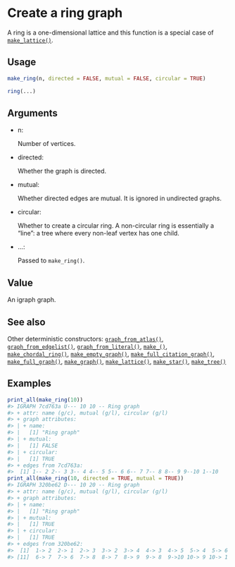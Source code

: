 # Create a ring graph

A ring is a one-dimensional lattice and this function is a special case
of [`make_lattice()`](https://r.igraph.org/reference/make_lattice.md).

## Usage

``` r
make_ring(n, directed = FALSE, mutual = FALSE, circular = TRUE)

ring(...)
```

## Arguments

- n:

  Number of vertices.

- directed:

  Whether the graph is directed.

- mutual:

  Whether directed edges are mutual. It is ignored in undirected graphs.

- circular:

  Whether to create a circular ring. A non-circular ring is essentially
  a “line”: a tree where every non-leaf vertex has one child.

- ...:

  Passed to `make_ring()`.

## Value

An igraph graph.

## See also

Other deterministic constructors:
[`graph_from_atlas()`](https://r.igraph.org/reference/graph_from_atlas.md),
[`graph_from_edgelist()`](https://r.igraph.org/reference/graph_from_edgelist.md),
[`graph_from_literal()`](https://r.igraph.org/reference/graph_from_literal.md),
[`make_()`](https://r.igraph.org/reference/make_.md),
[`make_chordal_ring()`](https://r.igraph.org/reference/make_chordal_ring.md),
[`make_empty_graph()`](https://r.igraph.org/reference/make_empty_graph.md),
[`make_full_citation_graph()`](https://r.igraph.org/reference/make_full_citation_graph.md),
[`make_full_graph()`](https://r.igraph.org/reference/make_full_graph.md),
[`make_graph()`](https://r.igraph.org/reference/make_graph.md),
[`make_lattice()`](https://r.igraph.org/reference/make_lattice.md),
[`make_star()`](https://r.igraph.org/reference/make_star.md),
[`make_tree()`](https://r.igraph.org/reference/make_tree.md)

## Examples

``` r
print_all(make_ring(10))
#> IGRAPH 7cd763a U--- 10 10 -- Ring graph
#> + attr: name (g/c), mutual (g/l), circular (g/l)
#> + graph attributes:
#> | + name:
#> |   [1] "Ring graph"
#> | + mutual:
#> |   [1] FALSE
#> | + circular:
#> |   [1] TRUE
#> + edges from 7cd763a:
#>  [1] 1-- 2 2-- 3 3-- 4 4-- 5 5-- 6 6-- 7 7-- 8 8-- 9 9--10 1--10
print_all(make_ring(10, directed = TRUE, mutual = TRUE))
#> IGRAPH 320be62 D--- 10 20 -- Ring graph
#> + attr: name (g/c), mutual (g/l), circular (g/l)
#> + graph attributes:
#> | + name:
#> |   [1] "Ring graph"
#> | + mutual:
#> |   [1] TRUE
#> | + circular:
#> |   [1] TRUE
#> + edges from 320be62:
#>  [1]  1-> 2  2-> 1  2-> 3  3-> 2  3-> 4  4-> 3  4-> 5  5-> 4  5-> 6  6-> 5
#> [11]  6-> 7  7-> 6  7-> 8  8-> 7  8-> 9  9-> 8  9->10 10-> 9 10-> 1  1->10
```
